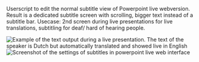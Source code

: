 Userscript to edit the normal subtitle view of Powerpoint live webversion. Result is a dedicated subtitle screen with scrolling, bigger text instead of a subtitle bar.
Usecase: 2nd screen during live presentations for live translations, subtitling for deaf/ hard of hearing people.

![Example of the text output during a live presentation. The text of the speaker is Dutch but automatically translated and showed live in English](https://github.com/user-attachments/assets/81bf7df4-1647-445a-bf9b-9a5eb8168223)
![Screenshot of the settings of subtitles in powerpoint live web interface](https://github.com/user-attachments/assets/55ee5733-f5ff-467e-abff-63702182d7a0)
